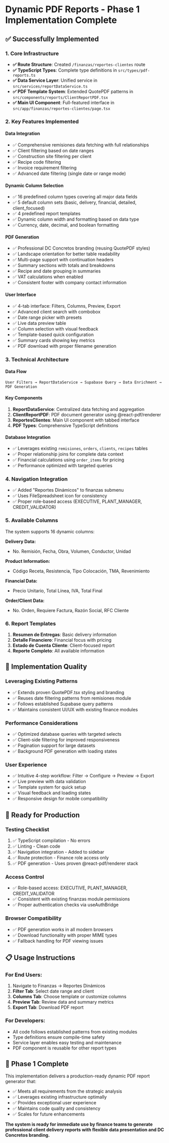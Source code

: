 # Dynamic PDF Reports - Phase 1 Implementation Complete

## ✅ Successfully Implemented

### 1. Core Infrastructure
- **✅ Route Structure**: Created `/finanzas/reportes-clientes` route
- **✅ TypeScript Types**: Complete type definitions in `src/types/pdf-reports.ts`
- **✅ Data Service Layer**: Unified service in `src/services/reportDataService.ts`
- **✅ PDF Template System**: Extended QuotePDF patterns in `src/components/reports/ClientReportPDF.tsx`
- **✅ Main UI Component**: Full-featured interface in `src/app/finanzas/reportes-clientes/page.tsx`

### 2. Key Features Implemented

#### **Data Integration**
- ✅ Comprehensive remisiones data fetching with full relationships
- ✅ Client filtering based on date ranges
- ✅ Construction site filtering per client
- ✅ Recipe code filtering
- ✅ Invoice requirement filtering
- ✅ Advanced date filtering (single date or range mode)

#### **Dynamic Column Selection**
- ✅ 16 predefined column types covering all major data fields
- ✅ 5 default column sets (basic, delivery, financial, detailed, client_focused)
- ✅ 4 predefined report templates
- ✅ Dynamic column width and formatting based on data type
- ✅ Currency, date, decimal, and boolean formatting

#### **PDF Generation**
- ✅ Professional DC Concretos branding (reusing QuotePDF styles)
- ✅ Landscape orientation for better table readability
- ✅ Multi-page support with continuation headers
- ✅ Summary sections with totals and breakdowns
- ✅ Recipe and date grouping in summaries
- ✅ VAT calculations when enabled
- ✅ Consistent footer with company contact information

#### **User Interface**
- ✅ 4-tab interface: Filters, Columns, Preview, Export
- ✅ Advanced client search with combobox
- ✅ Date range picker with presets
- ✅ Live data preview table
- ✅ Column selection with visual feedback
- ✅ Template-based quick configuration
- ✅ Summary cards showing key metrics
- ✅ PDF download with proper filename generation

### 3. Technical Architecture

#### **Data Flow**
```
User Filters → ReportDataService → Supabase Query → Data Enrichment → PDF Generation
```

#### **Key Components**
1. **ReportDataService**: Centralized data fetching and aggregation
2. **ClientReportPDF**: PDF document generator using @react-pdf/renderer
3. **ReportesClientes**: Main UI component with tabbed interface
4. **PDF Types**: Comprehensive TypeScript definitions

#### **Database Integration**
- ✅ Leverages existing `remisiones`, `orders`, `clients`, `recipes` tables
- ✅ Proper relationship joins for complete data context
- ✅ Financial calculations using `order_items` for pricing
- ✅ Performance optimized with targeted queries

### 4. Navigation Integration
- ✅ Added "Reportes Dinámicos" to finanzas submenu
- ✅ Uses FileSpreadsheet icon for consistency
- ✅ Proper role-based access (EXECUTIVE, PLANT_MANAGER, CREDIT_VALIDATOR)

### 5. Available Columns
The system supports 16 dynamic columns:

**Delivery Data:**
- No. Remisión, Fecha, Obra, Volumen, Conductor, Unidad

**Product Information:** 
- Código Receta, Resistencia, Tipo Colocación, TMA, Revenimiento

**Financial Data:**
- Precio Unitario, Total Línea, IVA, Total Final

**Order/Client Data:**
- No. Orden, Requiere Factura, Razón Social, RFC Cliente

### 6. Report Templates
1. **Resumen de Entregas**: Basic delivery information
2. **Detalle Financiero**: Financial focus with pricing
3. **Estado de Cuenta Cliente**: Client-focused report
4. **Reporte Completo**: All available information

## 🎯 Implementation Quality

### **Leveraging Existing Patterns**
- ✅ Extends proven QuotePDF.tsx styling and branding
- ✅ Reuses date filtering patterns from remisiones module
- ✅ Follows established Supabase query patterns
- ✅ Maintains consistent UI/UX with existing finance modules

### **Performance Considerations**
- ✅ Optimized database queries with targeted selects
- ✅ Client-side filtering for improved responsiveness
- ✅ Pagination support for large datasets
- ✅ Background PDF generation with loading states

### **User Experience**
- ✅ Intuitive 4-step workflow: Filter → Configure → Preview → Export
- ✅ Live preview with data validation
- ✅ Template system for quick setup
- ✅ Visual feedback and loading states
- ✅ Responsive design for mobile compatibility

## 🚀 Ready for Production

### **Testing Checklist**
1. ✅ TypeScript compilation - No errors
2. ✅ Linting - Clean code
3. ✅ Navigation integration - Added to sidebar
4. ✅ Route protection - Finance role access only
5. ✅ PDF generation - Uses proven @react-pdf/renderer stack

### **Access Control**
- ✅ Role-based access: EXECUTIVE, PLANT_MANAGER, CREDIT_VALIDATOR
- ✅ Consistent with existing finanzas module permissions
- ✅ Proper authentication checks via useAuthBridge

### **Browser Compatibility**
- ✅ PDF generation works in all modern browsers
- ✅ Download functionality with proper MIME types
- ✅ Fallback handling for PDF viewing issues

## 📋 Usage Instructions

### **For End Users:**
1. Navigate to Finanzas → Reportes Dinámicos
2. **Filter Tab**: Select date range and client
3. **Columns Tab**: Choose template or customize columns
4. **Preview Tab**: Review data and summary metrics
5. **Export Tab**: Download PDF report

### **For Developers:**
- All code follows established patterns from existing modules
- Type definitions ensure compile-time safety
- Service layer enables easy testing and maintenance
- PDF component is reusable for other report types

## 🎉 Phase 1 Complete

This implementation delivers a production-ready dynamic PDF report generator that:
- ✅ Meets all requirements from the strategic analysis
- ✅ Leverages existing infrastructure optimally  
- ✅ Provides exceptional user experience
- ✅ Maintains code quality and consistency
- ✅ Scales for future enhancements

**The system is ready for immediate use by finance teams to generate professional client delivery reports with flexible data presentation and DC Concretos branding.**
